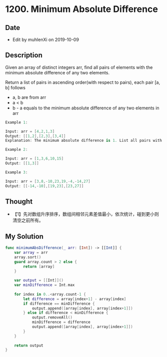 # 1200. Minimum Absolute Difference

## Date

- Edit by muhlenXi on 2019-10-09

## Description

Given an array of distinct integers arr, find all pairs of elements with the minimum absolute difference of any two elements. 

Return a list of pairs in ascending order(with respect to pairs), each pair [a, b] follows

- a, b are from arr
- a < b
- b - a equals to the minimum absolute difference of any two elements in arr
 
```swift
Example 1:

Input: arr = [4,2,1,3]
Output: [[1,2],[2,3],[3,4]]
Explanation: The minimum absolute difference is 1. List all pairs with difference equal to 1 in ascending order.

Example 2:

Input: arr = [1,3,6,10,15]
Output: [[1,3]]

Example 3:

Input: arr = [3,8,-10,23,19,-4,-14,27]
Output: [[-14,-10],[19,23],[23,27]]
```

## Thought

- 【1】先对数组升序排序，数组间相邻元素差值最小，依次统计，碰到更小则清空之前所有。

## My Solution

```swift
func minimumAbsDifference(_ arr: [Int]) -> [[Int]] {
    var array = arr
    array.sort()
    guard array.count > 2 else {
        return [array]
    }
    
    var output = [[Int]]()
    var minDifference = Int.max
    
    for index in 0..<array.count-1 {
        let difference = array[index+1] - array[index]
        if difference == minDifference {
            output.append([array[index], array[index+1]])
        } else if difference < minDifference {
            output.removeAll()
            minDifference = difference
            output.append([array[index], array[index+1]])
        }
    }
    
    return output
}
```